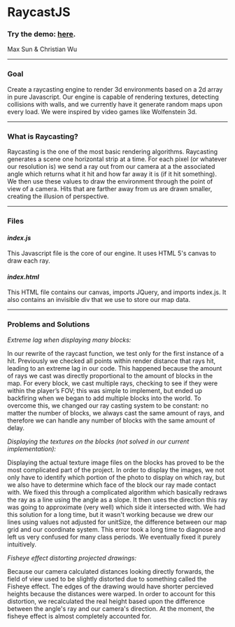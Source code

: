 
# __RaycastJS__
### Try the demo: [here](https://raycastjs.herokuapp.com).
Max Sun & Christian Wu

----

### __Goal__

Create a raycasting engine to render 3d environments based on a 2d array in pure Javascript. Our engine is capable of rendering textures, detecting collisions with walls, and we currently have it generate random maps upon every load. We were inspired by video games like Wolfenstein 3d.


----

### __What is Raycasting?__

Raycasting is the one of the most basic rendering algorithms. Raycasting generates a scene one horizontal strip at a time. For each pixel (or whatever our resolution is) we send a ray out from our camera at a the associated angle which returns what it hit and how far away it is (if it hit something).  We then use these values to draw the environment through the point of view of a camera. Hits that are farther away from us are drawn smaller, creating the illusion of perspective.

----
### __Files__
#### *index.js*
This Javascript file is the core of our engine. It uses HTML 5's canvas to draw each ray.

#### *index.html*
This HTML file contains our canvas, imports JQuery, and imports index.js. It also contains an invisible div that we use to store our map data.

----
### __Problems and Solutions__
*Extreme lag when displaying many blocks:*

In our rewrite of the raycast function, we test only for the first instance of a hit.  Previously we checked all points within render distance that rays hit, leading to an extreme lag in our code. This happened because the amount of rays we cast was directly proportional to the amount of blocks in the map. For every block, we cast multiple rays, checking to see if they were within the player’s FOV; this was simple to implement, but ended up backfiring when we began to add multiple blocks into the world. To overcome this, we changed our ray casting system to be constant: no matter the number of blocks, we always cast the same amount of rays, and therefore we can handle any number of blocks with the same amount of delay.

*Displaying the textures on the blocks (not solved in our current implementation):*

Displaying the actual texture image files on the blocks has proved to be the most complicated part of the project. In order to display the images, we not only have to identify which portion of the photo to display on which ray, but we also have to determine which face of the block our ray made contact with.  We fixed this through a complicated algorithm which basically redraws the ray as a line using the angle as a slope.  It then uses the direction this ray was going to approximate (very well) which side it intersected with.  We had this solution for a long time, but it wasn't working because we drew our lines using values not adjusted for unitSize, the difference between our map grid and our coordinate system.  This error took a long time to diagnose and left us very confused for many class periods.  We eventually fixed it purely intuitively.

*Fisheye effect distorting projected drawings:*

Because our camera calculated distances looking directly forwards, the field of view used to be slightly distorted due to something called the Fisheye effect.  The edges of the drawing would have shorter percieved heights because the distances were warped.  In order to account for this distortion, we recalculated the real height based upon the difference between the angle's ray and our camera's direction.  At the moment, the fisheye effect is almost completely accounted for.
